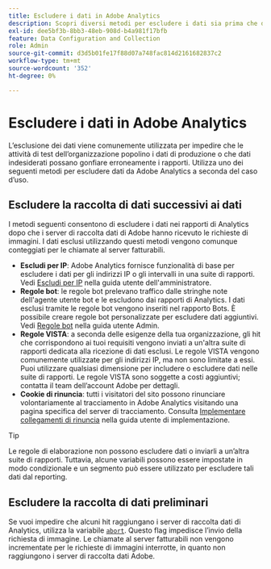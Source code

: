 ```yaml
---
title: Escludere i dati in Adobe Analytics
description: Scopri diversi metodi per escludere i dati sia prima che dopo la raccolta.
exl-id: dee5bf3b-8bb3-48eb-908d-b4a981f17bfb
feature: Data Configuration and Collection
role: Admin
source-git-commit: d3d5b01fe17f88d07a748fac814d2161682837c2
workflow-type: tm+mt
source-wordcount: '352'
ht-degree: 0%

---
```


# Escludere i dati in Adobe Analytics

L’esclusione dei dati viene comunemente utilizzata per impedire che le attività di test dell’organizzazione popolino i dati di produzione o che dati indesiderati possano gonfiare erroneamente i rapporti. Utilizza uno dei seguenti metodi per escludere dati da Adobe Analytics a seconda del caso d’uso.

## Escludere la raccolta di dati successivi ai dati

I metodi seguenti consentono di escludere i dati nei rapporti di Analytics dopo che i server di raccolta dati di Adobe hanno ricevuto le richieste di immagini. I dati esclusi utilizzando questi metodi vengono comunque conteggiati per le chiamate al server fatturabili.

* **Escludi per IP**: Adobe Analytics fornisce funzionalità di base per escludere i dati per gli indirizzi IP o gli intervalli in una suite di rapporti. Vedi [Escludi per IP](/help/admin/admin/exclude-ip.md) nella guida utente dell&#39;amministratore.
* **Regole bot**: le regole bot prelevano traffico dalle stringhe note dell&#39;agente utente bot e le escludono dai rapporti di Analytics. I dati esclusi tramite le regole bot vengono inseriti nel rapporto Bots. È possibile creare regole bot personalizzate per escludere dati aggiuntivi. Vedi [Regole bot](/help/admin/admin/c-manage-report-suites/c-edit-report-suites/general/bot-removal/bot-rules.md) nella guida utente Admin.
* **Regole VISTA**: a seconda delle esigenze della tua organizzazione, gli hit che corrispondono ai tuoi requisiti vengono inviati a un&#39;altra suite di rapporti dedicata alla ricezione di dati esclusi. Le regole VISTA vengono comunemente utilizzate per gli indirizzi IP, ma non sono limitate a essi. Puoi utilizzare qualsiasi dimensione per includere o escludere dati nelle suite di rapporti. Le regole VISTA sono soggette a costi aggiuntivi; contatta il team dell’account Adobe per dettagli.
* **Cookie di rinuncia**: tutti i visitatori del sito possono rinunciare volontariamente al tracciamento in Adobe Analytics visitando una pagina specifica del server di tracciamento. Consulta [Implementare collegamenti di rinuncia](/help/implement/js/opt-out.md) nella guida utente di implementazione.

>[!TIP]
>
>Le regole di elaborazione non possono escludere dati o inviarli a un’altra suite di rapporti. Tuttavia, alcune variabili possono essere impostate in modo condizionale e un segmento può essere utilizzato per escludere tali dati dal reporting.

## Escludere la raccolta di dati preliminari

Se vuoi impedire che alcuni hit raggiungano i server di raccolta dati di Analytics, utilizza la variabile [`abort`](/help/implement/vars/config-vars/abort.md). Questo flag impedisce l’invio della richiesta di immagine. Le chiamate al server fatturabili non vengono incrementate per le richieste di immagini interrotte, in quanto non raggiungono i server di raccolta dati Adobe.
